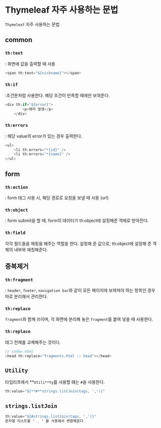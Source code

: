 # Thymeleaf 자주 사용하는 문법

`Thymeleaf` 자주 사용하는 문법

## common

### `th:text`

: 화면에 값을 출력할 때 사용

```java
<span th:text="${nickname}"></span>
```

### `th:if`

:조건문처럼 사용한다. 해당 조건이 만족할 때에만 보여준다.

```java
<div th:if="${error}">
        <p>에러 발생</p>
    </div>
```

### `th:errors`

: 해당 value의 error가 있는 경우 출력한다. 

```java
<ul>
    <li th:errors="*{id}" />
    <li th:errors="*{name}" />
</ul>
```

## form

### `th:action`

: form 태그 사용 시, 해당 경로로 요청을 보낼 때 사용 (url)

### `th:object`

: form submit을 할 때, form의 데이터가 th:object에 설정해준 객체로 받아진다.

### `th:field`

각각 필드들을 매핑을 해주는 역할을 한다. 설정해 준 값으로, th:object에 설정해 준 객체의 내부와 매칭해준다. 

## 중복제거

### `th:fragment`

: `header`, `footer`, `navigation bar`와 같이 모든 페이지에 보여져야 하는 항목인 경우 따로 분리해서 관리한다. 

### **`th:replace`**

`fragment`와 함께 쓰이며, 각 화면에 분리해 놓은 `fragment`를 붙여 넣을 때 사용한다. 

### `th:replace`

태그 전체를 교체해주는 것이다. 

```java
// index.html
<head th:replace="fragments.html :: head"></head>
```

## **`Utility`**

타임리프에서 **`Utili**ty`를 사용할 떄는 `#`을 사용한다. 

```java
th:value="${**#**strings.listJoin(tags, ',')}"
```

## **`strings.listJoin`**

```java
th:value="${#strings.listJoin(tags, ',')}"
문자열 리스트를 ' , ' 를 사용해서 변환해준다
```